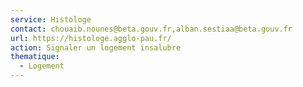 ```yaml
---
service: Histologe
contact: chouaib.nounes@beta.gouv.fr,alban.sestiaa@beta.gouv.fr
url: https://histologe.agglo-pau.fr/
action: Signaler un logement insalubre
thematique:
  - Logement
---
```

